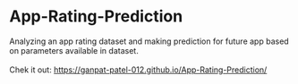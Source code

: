 # App-Rating-Prediction
Analyzing an app rating dataset and making prediction for future app based on parameters available in dataset.<br>
<br>
Chek it out: https://ganpat-patel-012.github.io/App-Rating-Prediction/
